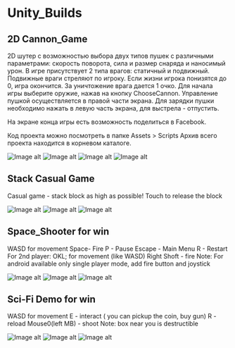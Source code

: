 # Unity_Builds

## 2D Cannon_Game
2D шутер с возможностью выбора двух типов пушек с различными параметрами: скорость поворота, сила и размер снаряда и наносимый урон. В игре присутствует 2 типа врагов: статичный и подвижный. Подвижные враги стреляют по игроку. Если жизни игрока понизятся до 0, игра окончится. За уничтожение врага дается 1 очко. Для начала игры выберите оружие, нажав на кнопку ChooseCannon. Управление пушкой осуществляется в правой части экрана. Для зарядки пушки необходимо нажать в левую часть экрана, для выстрела - отпустить.

На экране конца игры есть возможность поделиться в Facebook.

Код проекта можно посмотреть в папке Assets > Scripts Архив всего проекта находится в корневом каталоге.

![Image alt](https://github.com/vlads1995/Unity_Builds/raw/master/Image/Bluestacks_2019-04-04_14-08-07.png)
![Image alt](https://github.com/vlads1995/Unity_Builds/raw/master/Image/Bluestacks_2019-04-04_14-08-12.png)
![Image alt](https://github.com/vlads1995/Unity_Builds/raw/master/Image/Bluestacks_2019-04-04_14-08-33.png)
![Image alt](https://github.com/vlads1995/Unity_Builds/raw/master/Image/Bluestacks_2019-04-04_14-08-45.png)

## Stack Casual Game
Casual game - stack block as high as possible!
Touch to release the block

![Image alt](https://github.com/vlads1995/Unity_Builds/raw/master/Image/Bluestacks_2019-04-04_13-38-08.png)
![Image alt](https://github.com/vlads1995/Unity_Builds/raw/master/Image/Bluestacks_2019-04-04_13-38-40.png)
![Image alt](https://github.com/vlads1995/Unity_Builds/raw/master/Image/Bluestacks_2019-04-04_13-38-55.png)

## Space_Shooter for win
WASD for movement
Space- Fire
P - Pause
Escape - Main Menu
R - Restart
For 2nd player:
OKL; for movement (like WASD)
Right Shoft - fire
Note: For android available only single player mode, add fire button and joystick

![Image alt](https://github.com/vlads1995/Unity_Builds/raw/master/Image/Bluestacks_2019-04-04_14-02-45.png)
![Image alt](https://github.com/vlads1995/Unity_Builds/raw/master/Image/Bluestacks_2019-04-04_14-03-19.png)
![Image alt](https://github.com/vlads1995/Unity_Builds/raw/master/Image/Bluestacks_2019-04-04_14-03-40.png)

## Sci-Fi Demo for win
WASD for movement
E - interact ( you can pickup the coin, buy gun)
R - reload
Mouse0(left MB) - shoot
Note: box near you is destructible

![Image alt](https://github.com/vlads1995/Unity_Builds/raw/master/Image/Sci-Fi_Demo_2019-04-04_13-42-47.png)
![Image alt](https://github.com/vlads1995/Unity_Builds/raw/master/Image/Sci-Fi_Demo_2019-04-04_13-42-57.png)
![Image alt](https://github.com/vlads1995/Unity_Builds/raw/master/Image/Sci-Fi_Demo_2019-04-04_13-43-17.png)
